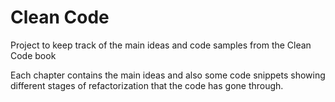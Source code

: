 # Clean Code
Project to keep track of the main ideas and code samples from the Clean Code book

Each chapter contains the main ideas and also some code snippets showing different stages of refactorization that the code has gone through.
